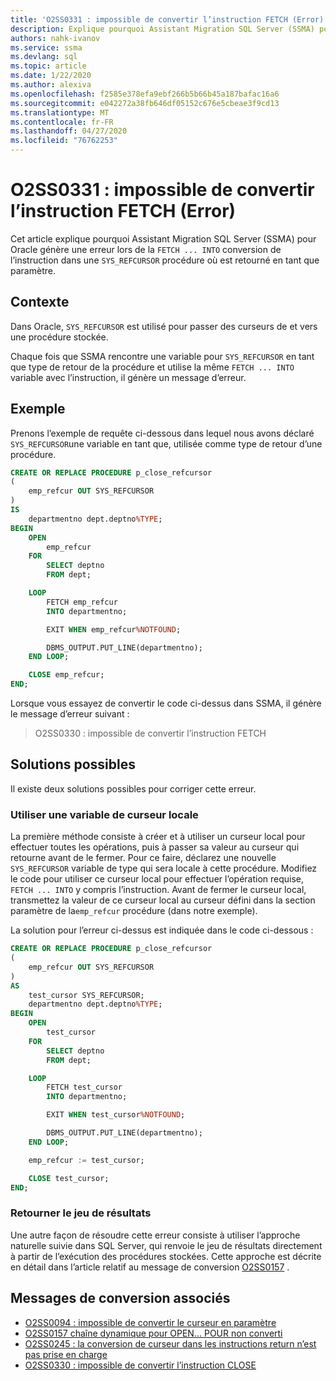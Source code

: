 ```yaml
---
title: 'O2SS0331 : impossible de convertir l’instruction FETCH (Error)'
description: Explique pourquoi Assistant Migration SQL Server (SSMA) pour Oracle génère une erreur lors de la conversion de l’instruction FETCH dans une procédure où un SYS_REFCURSOR est retourné en tant que paramètre.
authors: nahk-ivanov
ms.service: ssma
ms.devlang: sql
ms.topic: article
ms.date: 1/22/2020
ms.author: alexiva
ms.openlocfilehash: f2585e378efa9ebf266b5b66b45a187bafac16a6
ms.sourcegitcommit: e042272a38fb646df05152c676e5cbeae3f9cd13
ms.translationtype: MT
ms.contentlocale: fr-FR
ms.lasthandoff: 04/27/2020
ms.locfileid: "76762253"
---
```

# <a name="o2ss0331-unable-to-convert-fetch-statement-error"></a>O2SS0331 : impossible de convertir l’instruction FETCH (Error)

Cet article explique pourquoi Assistant Migration SQL Server (SSMA) pour Oracle génère une erreur lors de la `FETCH ... INTO` conversion de l’instruction dans une `SYS_REFCURSOR` procédure où est retourné en tant que paramètre.

## <a name="background"></a>Contexte

Dans Oracle, `SYS_REFCURSOR` est utilisé pour passer des curseurs de et vers une procédure stockée.

Chaque fois que SSMA rencontre une variable pour `SYS_REFCURSOR` en tant que type de retour de la procédure et utilise la même `FETCH ... INTO` variable avec l’instruction, il génère un message d’erreur.

## <a name="example"></a>Exemple

Prenons l’exemple de requête ci-dessous dans lequel nous avons déclaré `SYS_REFCURSOR`une variable en tant que, utilisée comme type de retour d’une procédure.

```sql
CREATE OR REPLACE PROCEDURE p_close_refcursor
(
    emp_refcur OUT SYS_REFCURSOR
)
IS
    departmentno dept.deptno%TYPE;
BEGIN
    OPEN
        emp_refcur
    FOR
        SELECT deptno
        FROM dept;

    LOOP
        FETCH emp_refcur
        INTO departmentno;

        EXIT WHEN emp_refcur%NOTFOUND;

        DBMS_OUTPUT.PUT_LINE(departmentno);
    END LOOP;

    CLOSE emp_refcur;
END;
```

Lorsque vous essayez de convertir le code ci-dessus dans SSMA, il génère le message d’erreur suivant :

> O2SS0330 : impossible de convertir l’instruction FETCH

## <a name="possible-remedies"></a>Solutions possibles

Il existe deux solutions possibles pour corriger cette erreur.

### <a name="use-local-cursor-variable"></a>Utiliser une variable de curseur locale

La première méthode consiste à créer et à utiliser un curseur local pour effectuer toutes les opérations, puis à passer sa valeur au curseur qui retourne avant de le fermer. Pour ce faire, déclarez une nouvelle `SYS_REFCURSOR` variable de type qui sera locale à cette procédure. Modifiez le code pour utiliser ce curseur local pour effectuer l’opération requise, `FETCH ... INTO` y compris l’instruction. Avant de fermer le curseur local, transmettez la valeur de ce curseur local au curseur défini dans la section paramètre de la`emp_refcur` procédure (dans notre exemple).

La solution pour l’erreur ci-dessus est indiquée dans le code ci-dessous :

```sql
CREATE OR REPLACE PROCEDURE p_close_refcursor
(
    emp_refcur OUT SYS_REFCURSOR
)
AS
    test_cursor SYS_REFCURSOR;
    departmentno dept.deptno%TYPE;
BEGIN
    OPEN
        test_cursor
    FOR
        SELECT deptno
        FROM dept;

    LOOP
        FETCH test_cursor
        INTO departmentno;

        EXIT WHEN test_cursor%NOTFOUND;

        DBMS_OUTPUT.PUT_LINE(departmentno);
    END LOOP;

    emp_refcur := test_cursor;

    CLOSE test_cursor;
END;
```

### <a name="return-result-set"></a>Retourner le jeu de résultats

Une autre façon de résoudre cette erreur consiste à utiliser l’approche naturelle suivie dans SQL Server, qui renvoie le jeu de résultats directement à partir de l’exécution des procédures stockées. Cette approche est décrite en détail dans l’article relatif au message de conversion [O2SS0157](o2ss0157.md) .

## <a name="related-conversion-messages"></a>Messages de conversion associés

* [O2SS0094 : impossible de convertir le curseur en paramètre](o2ss0094.md)
* [O2SS0157 chaîne dynamique pour OPEN... POUR non converti](o2ss0157.md)
* [O2SS0245 : la conversion de curseur dans les instructions return n’est pas prise en charge](o2ss0245.md)
* [O2SS0330 : impossible de convertir l’instruction CLOSE](o2ss0330.md)
